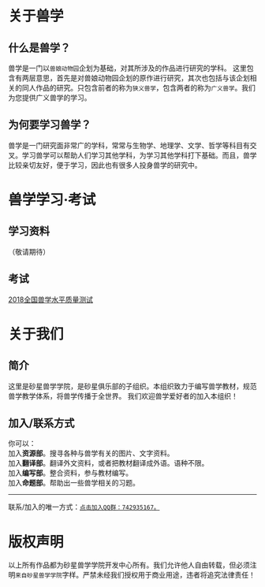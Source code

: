 
# 关于兽学
## 什么是兽学？
   兽学是一门以`兽娘动物园`企划为基础，对其所涉及的作品进行研究的学科。 这里包含有两层意思，首先是对兽娘动物园企划的原作进行研究，其次也包括与该企划相关的同人作品的研究。只包含前者的称为`狭义兽学`，包含两者的称为`广义兽学`。我们为您提供广义兽学的学习。
## 为何要学习兽学？
兽学是一门研究面非常广的学科，常常与生物学、地理学、文学、哲学等科目有交叉。学习兽学可以帮助人们学习其他学科，为学习其他学科打下基础。而且，兽学比较亲切友好，便于学习，因此也有很多人投身兽学的研究中。

# 兽学学习·考试
## 学习资料
（敬请期待）
## 考试
[2018全国兽学水平质量测试](https://github.com/lenjow/kemonology/wiki/2018%E5%B9%B4%E5%85%A8%E5%9B%BD%E5%85%BD%E5%AD%A6%E6%B0%B4%E5%B9%B3%E8%B4%A8%E9%87%8F%E6%B5%8B%E8%AF%95)
# 关于我们
## 简介
这里是砂星兽学学院，是砂星俱乐部的子组织。本组织致力于编写兽学教材，规范兽学教学体系，将兽学传播于全世界。
我们欢迎兽学爱好者的加入本组织！
## 加入/联系方式
你可以：<br>
加入**资源部**。搜寻各种与兽学有关的图片、文字资料。<br>
加入**翻译部**。翻译外文资料，或者把教材翻译成外语。语种不限。<br>
加入**编写部**。整合资料，参与教材编写。<br>
加入**命题部**。帮助出一些兽学相关的习题。

----
联系/加入的唯一方式：[`点击加入QQ群：742935167。`](https://jq.qq.com/?_wv=1027&k=5OxSEMu)
# 版权声明
以上所有作品都为砂星兽学学院开发中心所有。我们允许他人自由转载，但必须注明`来自砂星兽学学院`字样。严禁未经我们授权用于商业用途，违者将追究法律责任！
